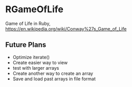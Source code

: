 # RGameOfLife
Game of Life in Ruby, https://en.wikipedia.org/wiki/Conway%27s_Game_of_Life


## Future Plans
- Optimize iterate()
- Create easier way to view
- test with larger arrays
- Create another way to create an array
- Save and load past arrays in file format
